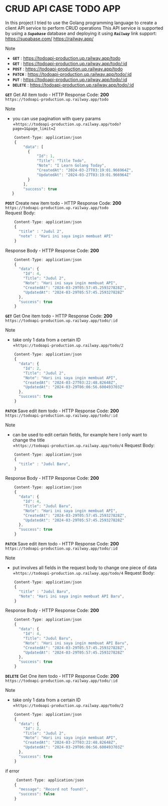 # CRUD API CASE TODO APP
In this project I tried to use the Golang programming language to create a client API service to perform CRUD operations
This API service is supported by using a **_`Supabase`_** database and deploying it using **_`Railway`_**
link support:
https://supabase.com/
https://railway.app/

> [!NOTE]
> + **`GET`** : https://todoapi-production.up.railway.app/todo
> + **`GET`** : https://todoapi-production.up.railway.app/todo/:id
> + **`POST`** : https://todoapi-production.up.railway.app/todo
> + **`PATCH`** : https://todoapi-production.up.railway.app/todo/:id
> + **`PUT`** : https://todoapi-production.up.railway.app/todo/:id
> + **`DELETE`** : https://todoapi-production.up.railway.app/todo/:id


**`GET`** Get All item todo - HTTP Response Code: **200** <br>
`https://todoapi-production.up.railway.app/todo`
> [!NOTE]
> + you can use pagination with query params<br>
> +`https://todoapi-production.up.railway.app/todo?page=1&page_limit=2`

```javascript
    Content-Type: application/json
    {
        "data": [
          {
              "Id": 1,
              "Title": "Title Todo",
              "Note": "I Learn Golang Today",
              "CreatedAt": "2024-03-27T03:19:01.966964Z",
              "UpdatedAt": "2024-03-27T03:19:01.966964Z"
          }
        ],
        "success": true
   }
```

**`POST`** Create new item todo - HTTP Response Code: **200** <br>
`https://todoapi-production.up.railway.app/todo`<br>
Request Body:
```javascript
    Content-Type: application/json
    {
      "title" : "Judul 2",
      "note" : "Hari ini saya ingin membuat API"
    }
```
Response Body - HTTP Response Code: **200**
```javascript
    Content-Type: application/json
    {
      "data": {
        "Id": 4,
        "Title": "Judul 2",
        "Note": "Hari ini saya ingin membuat API",
        "CreatedAt": "2024-03-29T05:57:45.259327828Z",
        "UpdatedAt": "2024-03-29T05:57:45.259327828Z"
      },
      "success": true
    }
```


**`GET`** Get One item todo - HTTP Response Code: **200** <br>
`https://todoapi-production.up.railway.app/todo/:id`
> [!NOTE]
> + take only 1 data from a certain ID<br>
> +`https://todoapi-production.up.railway.app/todo/2`

```javascript
    Content-Type: application/json
    {
      "data": {
        "Id": 2,
        "Title": "Judul 2",
        "Note": "Hari ini saya ingin membuat API",
        "CreatedAt": "2024-03-27T03:22:48.82648Z",
        "UpdatedAt": "2024-03-29T06:06:56.600493703Z"
      },
      "success": true
    }
```


**`PATCH`** Save edit item todo - HTTP Response Code: **200** <br>
`https://todoapi-production.up.railway.app/todo/:id`<br>
> [!NOTE]
> + can be used to edit certain fields, for example here I only want to change the title<br>
> +`https://todoapi-production.up.railway.app/todo/4`
Request Body:
```javascript
    Content-Type: application/json
    {
      "title" : "Judul Baru",
    }
```
Response Body - HTTP Response Code: **200**
```javascript
    Content-Type: application/json
    {
      "data": {
        "Id": 4,
        "Title": "Judul Baru",
        "Note": "Hari ini saya ingin membuat API",
        "CreatedAt": "2024-03-29T05:57:45.259327828Z",
        "UpdatedAt": "2024-03-29T05:57:45.259327828Z"
      },
      "success": true
    }
```

**`PATCH`** Save edit item todo - HTTP Response Code: **200** <br>
`https://todoapi-production.up.railway.app/todo/:id`<br>
> [!NOTE]
> + put involves all fields in the request body to change one piece of data<br>
> +`https://todoapi-production.up.railway.app/todo/4`
Request Body:
```javascript
    Content-Type: application/json
    {
      "title" : "Judul Baru",
      "Note": "Hari ini saya ingin membuat API Baru",
    }
```
Response Body - HTTP Response Code: **200**
```javascript
    Content-Type: application/json
    {
      "data": {
        "Id": 4,
        "Title": "Judul Baru",
        "Note": "Hari ini saya ingin membuat API Baru",
        "CreatedAt": "2024-03-29T05:57:45.259327828Z",
        "UpdatedAt": "2024-03-29T05:57:45.259327828Z"
      },
      "success": true
    }
```


**`DELETE`** Get One item todo - HTTP Response Code: **200** <br>
`https://todoapi-production.up.railway.app/todo/:id`
> [!NOTE]
> + take only 1 data from a certain ID<br>
> +`https://todoapi-production.up.railway.app/todo/2`

```javascript
    Content-Type: application/json
    {
      "data": {
        "Id": 2,
        "Title": "Judul 2",
        "Note": "Hari ini saya ingin membuat API",
        "CreatedAt": "2024-03-27T03:22:48.82648Z",
        "UpdatedAt": "2024-03-29T06:06:56.600493703Z"
      },
      "success": true
    }
```

if error
```javascript
     Content-Type: application/json
    {
      "message": "Record not found!",
      "success": false
    }
```




